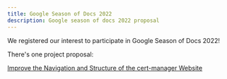 ```yaml
---
title: Google Season of Docs 2022
description: Google season of docs 2022 proposal
---
```


We registered our interest to participate in Google Season of Docs 2022!

There's one project proposal:

[Improve the Navigation and Structure of the cert-manager Website](./improve-navigation-and-structure/index.md)
